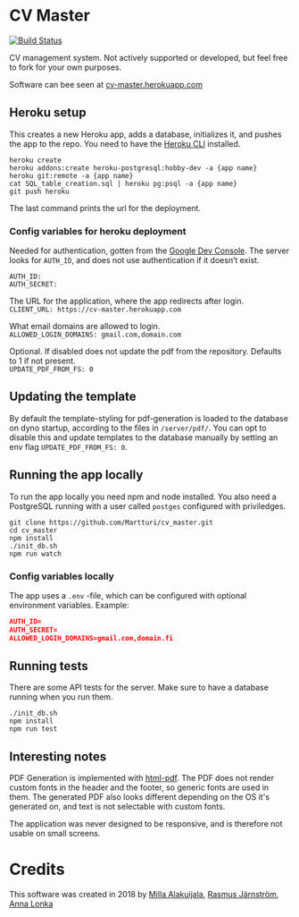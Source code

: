 # CV Master
[![Build Status](https://travis-ci.org/cv-master/CV-Master.svg?branch=master)](https://travis-ci.org/cv-master/CV-Master)

CV management system. Not actively supported or developed, but feel free to fork for your own purposes.

Software can bee seen at <a href="http://cv-master.herokuapp.com">cv-master.herokuapp.com</a>

##  Heroku setup

This creates a new Heroku app, adds a database, initializes it, and pushes the app to the repo.
You need to have the [Heroku CLI](https://devcenter.heroku.com/articles/heroku-cli) installed.


```Shell
heroku create
heroku addons:create heroku-postgresql:hobby-dev -a {app name}
heroku git:remote -a {app name}
cat SQL_table_creation.sql | heroku pg:psql -a {app name}
git push heroku
```
The last command prints the url for the deployment.


### Config variables for heroku deployment

  Needed for authentication, gotten from the [Google Dev Console](console.developers.google.com). The server looks for `AUTH_ID`, and does not use authentication if it doesn’t exist.
```
AUTH_ID:  
AUTH_SECRET:  
```

The URL for the application, where the app redirects after login.  
`CLIENT_URL: https://cv-master.herokuapp.com `

What email domains are allowed to login.  
`ALLOWED_LOGIN_DOMAINS: gmail.com,domain.com`

Optional. If disabled does not update the pdf from the repository. Defaults to 1 if not present.  
`UPDATE_PDF_FROM_FS: 0 `

## Updating the template

By default the template-styling for pdf-generation is loaded to the database on dyno startup, according to the files in `/server/pdf/`. You can opt to disable this and update templates to the database manually by setting an env flag `UPDATE_PDF_FROM_FS: 0`.

## Running the app locally

To run the app locally you need npm and node installed. You also need a PostgreSQL running with a user called `postges` configured with priviledges.

```Shell
git clone https://github.com/Martturi/cv_master.git
cd cv_master
npm install
./init_db.sh
npm run watch
```

### Config variables locally

The app uses a `.env` -file, which can be configured with optional environment variables.
Example:
```JSON
AUTH_ID=
AUTH_SECRET=
ALLOWED_LOGIN_DOMAINS=gmail.com,domain.fi
```


## Running tests

There are some API tests for the server. Make sure to have a database running when you run them.

```Shell
./init_db.sh
npm install
npm run test
```

## Interesting notes

PDF Generation is implemented with [html-pdf](https://www.npmjs.com/package/html-pdf). The PDF does not render custom fonts in the header and the footer, so generic fonts are used in them. The generated PDF also looks different depending on the OS it's generated on, and text is not selectable with custom fonts.

The application was never designed to be responsive, and is therefore not usable on small screens.

# Credits

This software was created in 2018 by [Milla Alakuijala](https://github.com/millaalakuijala), [Rasmus Järnström](https://github.com/hdjhi), [Anna Lonka](https://github.com/annalonka)
